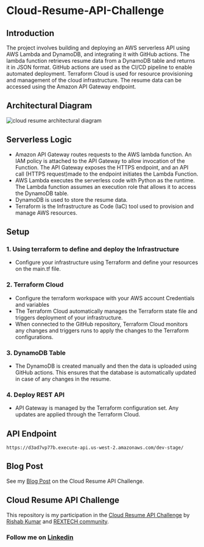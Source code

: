 # Cloud-Resume-API-Challenge
## Introduction
The project involves building and deploying an AWS serverless API using AWS Lambda and DynamoDB, and integrating it with GitHub actions. The lambda function retrieves resume data from a DynamoDB table and returns it in JSON format. GitHub actions are used as the CI/CD pipeline to enable automated deployment. Terraform Cloud is used for resource provisioning and management of the cloud infrastructure. The resume data can be accessed using the Amazon API Gateway endpoint.
## Architectural Diagram
![cloud resume architectural diagram](https://github.com/user-attachments/assets/40d16602-18a7-4b54-9b75-f2472bc8e15e)

## Serverless Logic
- Amazon API Gateway routes requests to the AWS lambda function. An IAM policy is attached to the API Gateway to allow invocation of the Function. The API Gateway exposes the HTTPS endpoint, and an API call (HTTPS request)made to the endpoint initiates the Lambda Function.
-  AWS Lambda executes the serverless code with Python as the runtime. 
 The Lambda function assumes an execution role that allows it to access the DynamoDB table.
- DynamoDB is used to store the resume data.
- Terraform is the Infrastructure as Code (IaC) tool used to provision and manage AWS resources. 
## Setup
### 1. Using terraform to define and deploy the Infrastructure
  - Configure your infrastructure using Terraform and define your resources on the main.tf file.
###  2. Terraform Cloud
  - Configure the terraform workspace with your AWS account Credentials and variables
  - The Terraform Cloud automatically manages the Terraform state file and triggers deployment of your infrastructure.
  - When connected to the GitHub repository, Terraform Cloud monitors any changes 
    and triggers runs to apply the changes to the Terraform configurations.
###  3. DynamoDB Table
  - The DynamoDB is created manually and then the data is uploaded using GitHub actions. This ensures that the database is automatically              updated in case of any changes in the resume. 
###  4. Deploy REST API
  - API Gateway  is managed by the Terraform configuration set. Any updates are applied through the Terraform Cloud.
## API Endpoint
```
https://d3ad7vp77b.execute-api.us-west-2.amazonaws.com/dev-stage/
```
## Blog Post
See my [Blog Post](https://dev.to/sylvia_waweru_974612725da/cloud-resume-api-challenge-25g6) on the Cloud Resume API Challenge.
## Cloud Resume API Challenge
This repository is my participation in the  [Cloud Resume API Challenge](https://cloudresumeapi.dev/aws/) by [Rishab Kumar](https://github.com/rishabkumar7) and [REXTECH community](https://x.com/REXTECH_/status/1810292176410308726).
### Follow me on [Linkedin](https://www.linkedin.com/in/sylviawaweru/)




